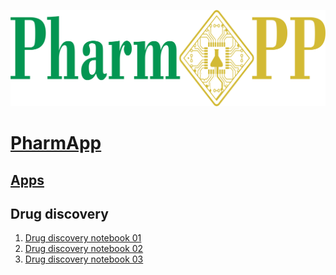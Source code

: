 ![](PharmApp-logo-20210724.png)

# [PharmApp](http://www.nghiencuuthuoc.com/search/label/PharmApp)

## [Apps](http://www.nghiencuuthuoc.com/search/label/Phan-mem)

## Drug discovery
1. [Drug discovery notebook 01](Drug_Discovery_01.ipynb)
2. [Drug discovery notebook 02](Drug_Discovery_02.ipynb)
3. [Drug discovery notebook 03](Drug_Discovery_03.ipynb)

